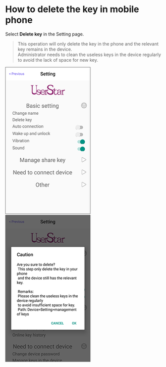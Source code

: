 # How to delete the key in mobile phone

Select **Delete key** in the Setting page.

> This operation will only delete the key in the phone and the relevant key remains in the device.  
> Administrator needs to clean the useless keys in the device regularly to avoid the lack of space for new key.

![](../.gitbook/assets/screenshot_2019-11-18-11-42-27-094_com.userstar.phonekey.png) ![](../.gitbook/assets/screenshot_2019-11-18-11-45-07-367_com.userstar.phonekey.png)

